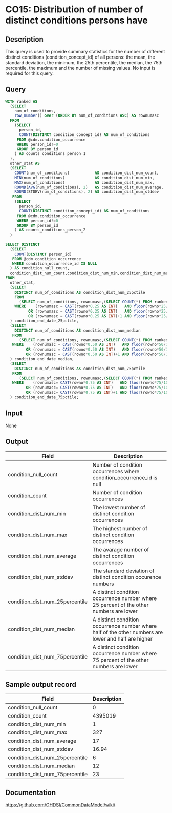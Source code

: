 <!---
Group:condition occurrence
Name:CO15 Distribution of number of distinct conditions persons have
Author:Patrick Ryan
CDM Version: 5.0
-->

# CO15: Distribution of number of distinct conditions persons have

## Description
This query is used to provide summary statistics for the number of different distinct conditions (condition_concept_id) of all persons: the mean, the standard deviation, the minimum, the 25th percentile, the median, the 75th percentile, the maximum and the number of missing values. No input is required for this query.

## Query
```sql
WITH ranked AS 
  (SELECT
    num_of_conditions,
    row_number() over (ORDER BY num_of_conditions ASC) AS rownumasc
  FROM 
    (SELECT
      person_id,
      COUNT(DISTINCT condition_concept_id) AS num_of_conditions
     FROM @cdm.condition_occurrence
     WHERE person_id!=0
     GROUP BY person_id
    ) AS counts_conditions_person_1
  ),
  other_stat AS 
  (SELECT
    COUNT(num_of_conditions)           AS condition_dist_num_count,
    MIN(num_of_conditions)             AS condition_dist_num_min,
    MAX(num_of_conditions)             AS condition_dist_num_max,
    ROUND(AVG(num_of_conditions), 2)   AS condition_dist_num_average,
    ROUND(STDEV(num_of_conditions), 2) AS condition_dist_num_stddev
   FROM 
    (SELECT
      person_id,
      COUNT(DISTINCT condition_concept_id) AS num_of_conditions
     FROM @cdm.condition_occurrence
     WHERE person_id!=0
     GROUP BY person_id
    ) AS counts_conditions_person_2
  )
  
SELECT DISTINCT
  (SELECT 
    COUNT(DISTINCT person_id) 
   FROM @cdm.condition_occurrence 
   WHERE condition_occurrence_id IS NULL
  ) AS condition_null_count,
  condition_dist_num_count,condition_dist_num_min,condition_dist_num_max,condition_dist_num_average,condition_dist_num_stddev
FROM
  other_stat,
  (SELECT 
    DISTINCT num_of_conditions AS condition_dist_num_25pctile
    FROM
      (SELECT num_of_conditions, rownumasc,(SELECT COUNT(*) FROM ranked) AS rowno FROM ranked) AS a_1
    WHERE    (rownumasc = CAST(rowno*0.25 AS INT)   AND floor(rowno*25/100)  = rowno*25/100 )
          OR (rownumasc = CAST(rowno*0.25 AS INT)   AND floor(rowno*25/100) != rowno*25/100 )
          OR (rownumasc = CAST(rowno*0.25 AS INT)+1 AND floor(rowno*25/100) != rowno*25/100 )
  ) condition_end_date_25pctile,
  (SELECT
    DISTINCT num_of_conditions AS condition_dist_num_median
   FROM
      (SELECT num_of_conditions, rownumasc,(SELECT COUNT(*) FROM ranked) AS rowno FROM ranked) AS a_2
   WHERE    (rownumasc = CAST(rowno*0.50 AS INT)   AND floor(rowno*50/100)  = rowno*50/100 )
         OR (rownumasc = CAST(rowno*0.50 AS INT)   AND floor(rowno*50/100) != rowno*50/100 )
         OR (rownumasc = CAST(rowno*0.50 AS INT)+1 AND floor(rowno*50/100) != rowno*50/100 )
  ) condition_end_date_median,
  (SELECT
    DISTINCT num_of_conditions AS condition_dist_num_75pctile
   FROM
      (SELECT num_of_conditions, rownumasc,(SELECT COUNT(*) FROM ranked) AS rowno FROM ranked) AS A_3
   WHERE    (rownumasc= CAST(rowno*0.75 AS INT)   AND floor(rowno*75/100)  = rowno*75/100 ) 
         OR (rownumasc= CAST(rowno*0.75 AS INT)   AND floor(rowno*75/100) != rowno*75/100 )
         OR (rownumasc= CAST(rowno*0.75 AS INT)+1 AND floor(rowno*75/100) != rowno*75/100 )
  ) condition_end_date_75pctile;
```

## Input

None

## Output

|  Field |  Description |
| --- | --- |
| condition_null_count | Number of condition occurrences where condition_occurrence_id is null |
| condition_count | Number of condition occurrences |
| condition_dist_num_min | The lowest number of distinct condition occurrences |
| condition_dist_num_max | The highest number of distinct condition occurrences |
| condition_dist_num_average | The avarage number of distinct condition occurrences |
| condition_dist_num_stddev | The standard deviation of distinct condition occurence numbers |
| condition_dist_num_25percentile | A distinct condition occurrence number where 25 percent of the other numbers are lower |
| condition_dist_num_median | A distinct condition occurrence number where half of the other numbers are lower and half are higher |
| condition_dist_num_75percentile | A distinct condition occurrence number where 75 percent of the other numbers are lower |

## Sample output record

|  Field |  Description |
| --- | --- |
| condition_null_count | 0 |
| condition_count | 4395019 |
| condition_dist_num_min | 1 |
| condition_dist_num_max | 327 |
| condition_dist_num_average | 17 |
| condition_dist_num_stddev | 16.94 |
| condition_dist_num_25percentile | 6 |
| condition_dist_num_median | 12 |
| condition_dist_num_75percentile | 23 |


## Documentation
https://github.com/OHDSI/CommonDataModel/wiki/
